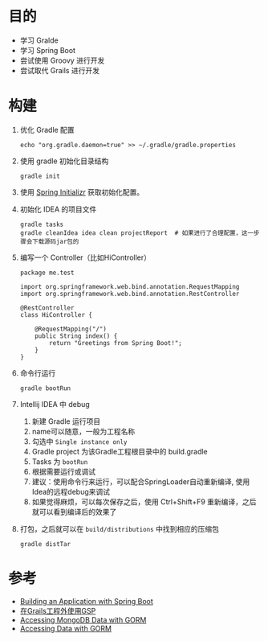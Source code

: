 # 目的

* 学习 Gralde
* 学习 Spring Boot
* 尝试使用 Groovy 进行开发
* 尝试取代 Grails 进行开发


# 构建

1. 优化 Gradle 配置

    ```
    echo "org.gradle.daemon=true" >> ~/.gradle/gradle.properties
    ```

1. 使用 gradle 初始化目录结构

    ```
    gradle init
    ```

1. 使用 [Spring Initializr](http://start.spring.io/) 获取初始化配置。

1. 初始化 IDEA 的项目文件

    ```
    gradle tasks
    gradle cleanIdea idea clean projectReport  # 如果进行了合理配置，这一步骤会下载源码jar包的
    ```

1. 编写一个 Controller（比如HiController）

    ```
    package me.test

    import org.springframework.web.bind.annotation.RequestMapping
    import org.springframework.web.bind.annotation.RestController

    @RestController
    class HiController {

        @RequestMapping("/")
        public String index() {
            return "Greetings from Spring Boot!";
        }
    }
    ```

1. 命令行运行

    ```
    gradle bootRun
    ```

1. Intellij IDEA 中 debug

    1. 新建 Gradle 运行项目
    1. name可以随意，一般为工程名称
    1. 勾选中 `Single instance only`
    1. Gradle project 为该Gradle工程根目录中的 build.gradle
    1. Tasks 为 `bootRun`
    1. 根据需要运行或调试
    1. 建议：使用命令行来运行，可以配合SpringLoader自动重新编译, 使用Idea的远程debug来调试
    1. 如果觉得麻烦，可以每次保存之后，使用 Ctrl+Shift+F9 重新编译，之后就可以看到编译后的效果了

1. 打包，之后就可以在 `build/distributions` 中找到相应的压缩包

    ```
    gradle distTar
    ```


# 参考

* [Building an Application with Spring Boot](http://spring.io/guides/gs/spring-boot/)
* [在Grails工程外使用GSP](https://github.com/grails/grails-boot/tree/master/sample-apps/gsp/gsp-example)
* [Accessing MongoDB Data with GORM](https://github.com/spring-guides/deprecate-gs-accessing-data-gorm-mongodb)
* [Accessing Data with GORM](https://github.com/spring-guides/deprecate-gs-accessing-data-gorm)

